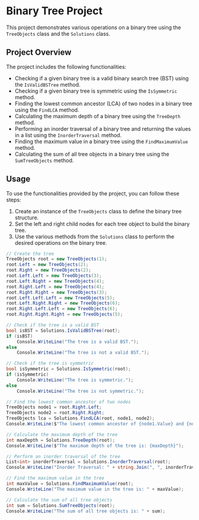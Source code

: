 # Binary Tree Project

This project demonstrates various operations on a binary tree using the `TreeObjects` class and the `Solutions` class.

## Project Overview

The project includes the following functionalities:

- Checking if a given binary tree is a valid binary search tree (BST) using the `IsValidBSTree` method.
- Checking if a given binary tree is symmetric using the `IsSymmetric` method.
- Finding the lowest common ancestor (LCA) of two nodes in a binary tree using the `FindLCA` method.
- Calculating the maximum depth of a binary tree using the `TreeDepth` method.
- Performing an inorder traversal of a binary tree and returning the values in a list using the `InorderTraversal` method.
- Finding the maximum value in a binary tree using the `FindMaximumValue` method.
- Calculating the sum of all tree objects in a binary tree using the `SumTreeObjects` method.

## Usage

To use the functionalities provided by the project, you can follow these steps:

1. Create an instance of the `TreeObjects` class to define the binary tree structure.
2. Set the left and right child nodes for each tree object to build the binary tree.
3. Use the various methods from the `Solutions` class to perform the desired operations on the binary tree.

```csharp
// Create the tree
TreeObjects root = new TreeObjects(1);
root.Left = new TreeObjects(2);
root.Right = new TreeObjects(2);
root.Left.Left = new TreeObjects(3);
root.Left.Right = new TreeObjects(4);
root.Right.Left = new TreeObjects(4);
root.Right.Right = new TreeObjects(3);
root.Left.Left.Left = new TreeObjects(5);
root.Left.Right.Right = new TreeObjects(6);
root.Right.Left.Left = new TreeObjects(6);
root.Right.Right.Right = new TreeObjects(5);

// Check if the tree is a valid BST
bool isBST = Solutions.IsValidBSTree(root);
if (isBST)
    Console.WriteLine("The tree is a valid BST.");
else
    Console.WriteLine("The tree is not a valid BST.");

// Check if the tree is symmetric
bool isSymmetric = Solutions.IsSymmetric(root);
if (isSymmetric)
    Console.WriteLine("The tree is symmetric.");
else
    Console.WriteLine("The tree is not symmetric.");

// Find the lowest common ancestor of two nodes
TreeObjects node1 = root.Right.Left;
TreeObjects node2 = root.Right.Right;
TreeObjects lca = Solutions.FindLCA(root, node1, node2);
Console.WriteLine($"The lowest common ancestor of {node1.Value} and {node2.Value} is: {lca.Value}");

// Calculate the maximum depth of the tree
int maxDepth = Solutions.TreeDepth(root);
Console.WriteLine($"The maximum depth of the tree is: {maxDepth}");

// Perform an inorder traversal of the tree
List<int> inorderTraversal = Solutions.InorderTraversal(root);
Console.WriteLine("Inorder Traversal: " + string.Join(", ", inorderTraversal));

// Find the maximum value in the tree
int maxValue = Solutions.FindMaximumValue(root);
Console.WriteLine("The maximum value in the tree is: " + maxValue);

// Calculate the sum of all tree objects
int sum = Solutions.SumTreeObjects(root);
Console.WriteLine("The sum of all tree objects is: " + sum);
